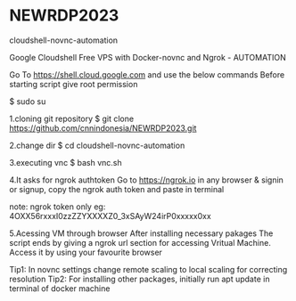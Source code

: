 # NEWRDP2023

cloudshell-novnc-automation

Google Cloudshell Free VPS with Docker-novnc and Ngrok - AUTOMATION

Go To https://shell.cloud.google.com 
and use the below commands
Before starting script give root permission

$ sudo su

1.cloning git repository
$ git clone https://github.com/cnnindonesia/NEWRDP2023.git

2.change dir
$ cd cloudshell-novnc-automation

3.executing vnc
$ bash vnc.sh

4.It asks for ngrok authtoken
Go to https://ngrok.io in any browser & signin or signup, copy the ngrok auth token and paste in terminal

note: ngrok token only
eg: 4OXX56rxxxI0zzZZYXXXXZ0_3xSAyW24irP0xxxxx0xx

5.Acessing VM through browser
After installing necessary pakages The script ends by giving a ngrok url section for accessing Vritual Machine. Access it by using your favourite browser

Tip1: In novnc settings change remote scaling to local scaling for correcting resolution
Tip2: For installing other packages, initially run apt update in terminal of docker machine

